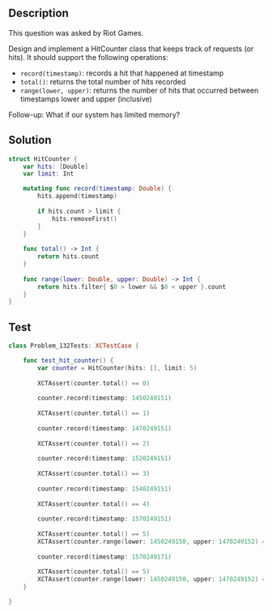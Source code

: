 ## Description

This question was asked by Riot Games.

Design and implement a HitCounter class that keeps track of requests (or hits). It should support the following operations:

- `record(timestamp)`: records a hit that happened at timestamp
- `total()`: returns the total number of hits recorded
- `range(lower, upper)`: returns the number of hits that occurred between timestamps lower and upper (inclusive)

Follow-up: What if our system has limited memory?


## Solution

```swift
struct HitCounter {
    var hits: [Double]
    var limit: Int

    mutating func record(timestamp: Double) {
        hits.append(timestamp)
        
        if hits.count > limit {
            hits.removeFirst()
        }
    }
    
    func total() -> Int {
        return hits.count
    }
    
    func range(lower: Double, upper: Double) -> Int {
        return hits.filter{ $0 > lower && $0 < upper }.count
    }
}
```

## Test

```swift
class Problem_132Tests: XCTestCase {

    func test_hit_counter() {
        var counter = HitCounter(hits: [], limit: 5)
        
        XCTAssert(counter.total() == 0)
        
        counter.record(timestamp: 1450249151)
        
        XCTAssert(counter.total() == 1)
        
        counter.record(timestamp: 1470249151)
        
        XCTAssert(counter.total() == 2)
        
        counter.record(timestamp: 1520249151)
        
        XCTAssert(counter.total() == 3)
        
        counter.record(timestamp: 1540249151)
        
        XCTAssert(counter.total() == 4)
        
        counter.record(timestamp: 1570249151)
        
        XCTAssert(counter.total() == 5)
        XCTAssert(counter.range(lower: 1450249150, upper: 1470249152) == 2)
        
        counter.record(timestamp: 1570249171)
        
        XCTAssert(counter.total() == 5)
        XCTAssert(counter.range(lower: 1450249150, upper: 1470249152) == 1)
    }

}
```